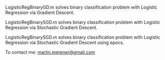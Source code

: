 
LogisticRegBinaryGD.m solves binary classification problem with Logistic Regression via Gradient Descent.

LogisticRegBinarySGD.m solves binary classification problem with Logistic Regression via Stochastic Gradient Descent.

LogisticRegBinarySGD.m solves binary classification problem with Logistic Regression via Stochastic Gradient Descent using epocs.


To contact me: martin.merener@gmail.com
